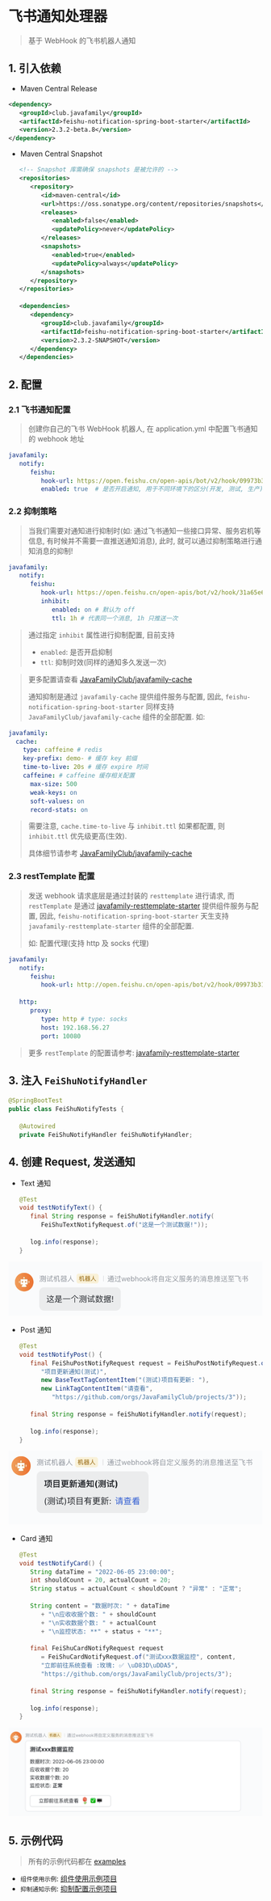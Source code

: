 # 飞书通知处理器

> 基于 WebHook 的飞书机器人通知

## 1. 引入依赖

* Maven Central Release

``` xml
<dependency>
   <groupId>club.javafamily</groupId>
   <artifactId>feishu-notification-spring-boot-starter</artifactId>
   <version>2.3.2-beta.8</version>
</dependency>
```

* Maven Central Snapshot

``` xml
   <!-- Snapshot 库需确保 snapshots 是被允许的 -->
   <repositories>
      <repository>
         <id>maven-central</id>
         <url>https://oss.sonatype.org/content/repositories/snapshots</url>
         <releases>
            <enabled>false</enabled>
            <updatePolicy>never</updatePolicy>
         </releases>
         <snapshots>
            <enabled>true</enabled>
            <updatePolicy>always</updatePolicy>
         </snapshots>
      </repository>
   </repositories>

   <dependencies>
      <dependency>
         <groupId>club.javafamily</groupId>
         <artifactId>feishu-notification-spring-boot-starter</artifactId>
         <version>2.3.2-SNAPSHOT</version>
      </dependency>
   </dependencies>
```

## 2. 配置

### 2.1 飞书通知配置

> 创建你自己的飞书 WebHook 机器人, 在 application.yml 中配置飞书通知的 webhook 地址

```yml
javafamily:
   notify:
      feishu:
         hook-url: https://open.feishu.cn/open-apis/bot/v2/hook/09973b31-0c1a-4924-b900-6173bb429644
         enabled: true  # 是否开启通知, 用于不同环境下的区分(开发, 测试, 生产), 默认为 true
```

### 2.2 抑制策略

> 当我们需要对通知进行抑制时(如: 通过飞书通知一些接口异常、服务宕机等信息, 有时候并不需要一直推送通知消息), 此时, 就可以通过抑制策略进行通知消息的抑制!

```yml
javafamily:
   notify:
      feishu:
         hook-url: https://open.feishu.cn/open-apis/bot/v2/hook/31a65e6b-0dab-491c-8de9-df3d16c19050
         inhibit:
            enabled: on # 默认为 off
            ttl: 1h # 代表同一个消息, 1h 只推送一次
```

> 通过指定 `inhibit` 属性进行抑制配置, 目前支持
> * `enabled`: 是否开启抑制
> * `ttl`: 抑制时效(同样的通知多久发送一次)

> 更多配置请查看 [JavaFamilyClub/javafamily-cache](https://github.com/JavaFamilyClub/javafamily-cache) 
> 
> 通知抑制是通过 `javafamily-cache` 提供组件服务与配置, 因此,
> `feishu-notification-spring-boot-starter` 同样支持 `JavaFamilyClub/javafamily-cache` 组件的全部配置. 
> 如:

```yml
javafamily:
  cache:
    type: caffeine # redis
    key-prefix: demo- # 缓存 key 前缀
    time-to-live: 20s # 缓存 expire 时间
    caffeine: # caffeine 缓存相关配置
      max-size: 500
      weak-keys: on
      soft-values: on
      record-stats: on
```

> 需要注意, `cache.time-to-live` 与 `inhibit.ttl` 如果都配置, 则 `inhibit.ttl` 优先级更高(生效). 
> 
> 具体细节请参考 [JavaFamilyClub/javafamily-cache](https://github.com/JavaFamilyClub/javafamily-cache)

### 2.3 restTemplate 配置

> 发送 webhook 请求底层是通过封装的 `resttemplate` 进行请求,
> 而 `restTemplate` 是通过 [javafamily-resttemplate-starter](https://github.com/JavaFamilyClub/javafamily-core/tree/main/javafamily-resttemplate-starter)
> 提供组件服务与配置, 因此, `feishu-notification-spring-boot-starter` 天生支持 `javafamily-resttemplate-starter` 组件的全部配置.
>
> 如: 配置代理(支持 http 及 socks 代理)

``` yml
javafamily:
   notify:
      feishu:
         hook-url: http://open.feishu.cn/open-apis/bot/v2/hook/09973b31-0c1a-4924-b900-6173bb429644

   http:
      proxy:
         type: http # type: socks
         host: 192.168.56.27
         port: 10080
```

> 更多 `restTemplate` 的配置请参考: [javafamily-resttemplate-starter](https://github.com/JavaFamilyClub/javafamily-core/tree/main/javafamily-resttemplate-starter)

## 3. 注入 `FeiShuNotifyHandler`

``` java
@SpringBootTest
public class FeiShuNotifyTests {

   @Autowired
   private FeiShuNotifyHandler feiShuNotifyHandler;
```

## 4. 创建 Request, 发送通知

* Text 通知

```java
   @Test
   void testNotifyText() {
      final String response = feiShuNotifyHandler.notify(
         FeiShuTextNotifyRequest.of("这是一个测试数据!"));

      log.info(response);
   }
```

![image-20220806170743367](img/README//image-20220806170743367.png)

* Post 通知

```java
   @Test
   void testNotifyPost() {
      final FeiShuPostNotifyRequest request = FeiShuPostNotifyRequest.of(
         "项目更新通知(测试)",
         new BaseTextTagContentItem("(测试)项目有更新: "),
         new LinkTagContentItem("请查看",
            "https://github.com/orgs/JavaFamilyClub/projects/3"));

      final String response = feiShuNotifyHandler.notify(request);

      log.info(response);
   }
```

![image-20220806170844395](img/README//image-20220806170844395.png)

* Card 通知

``` java
   @Test
   void testNotifyCard() {
      String dataTime = "2022-06-05 23:00:00";
      int shouldCount = 20, actualCount = 20;
      String status = actualCount < shouldCount ? "异常" : "正常";

      String content = "数据时次: " + dataTime
         + "\n应收收据个数: " + shouldCount
         + "\n实收数据个数: " + actualCount
         + "\n监控状态: **" + status + "**";

      final FeiShuCardNotifyRequest request
         = FeiShuCardNotifyRequest.of("测试xxx数据监控", content,
         "立即前往系统查看 :玫瑰:️ ✅ \uD83D\uDDA5️",
         "https://github.com/orgs/JavaFamilyClub/projects/3");

      final String response = feiShuNotifyHandler.notify(request);

      log.info(response);
   }
```

![image-20220806170925022](img/README//image-20220806170925022.png)

## 5. 示例代码

> 所有的示例代码都在 [examples](./examples)

* `组件使用示例`: [组件使用示例项目](./examples/demo-notification-manager)
* `抑制通知示例`: [抑制配置示例项目](./examples/demo-notification-manager-inhibit)
